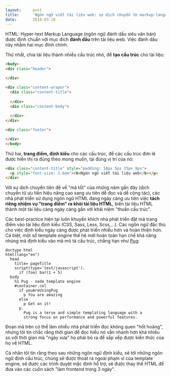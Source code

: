 ```yaml
---
layout:     post
title:      'Ngôn ngữ viết tài liệu web: sự dịch chuyển từ markup-languages sang structuring-languages'
date:       2018-03-18
---
```


HTML: Hyper-text Markup Language (ngôn ngữ đánh dấu siêu văn bản) được định chuẩn với mục
đích **đánh dấu** trên tài liệu web. Việc đánh dấu này nhằm hai mục đính chính.

Thứ nhất, chia tài liệu thành nhiều cấu trúc nhỏ, để **tạo cấu trúc** cho tài liệu:

```html
<body>
<div class="header">

</div>

<div class="content-wraper">
  <div class="content-title">
    
  </div>
  <div class="content-body">
    
  </div>
</div>

<div class="footer">

</div>
</body>
```

Thứ hai, **trang điểm, định kiểu** cho các cấu trúc, để các cấu trúc đơn lẻ được hiển thị ra đúng 
theo mong muốn, tại đúng vị trí của nó:

```html
<div class="content-title" style="padding: 10px 5px 15px 8px">
  <p style="font-size: 1.6em"><b>Ngôn ngữ viết tài liệu web</b></p>
</div>
```

Với sự dịch chuyển tiên đề về "mã tốt" của những năm gần đây (dịch chuyển từ ưu tiên hiệu
năng cao sang ưu tiên dễ đọc và dễ cộng tác), các nhà phát triển sử dụng ngôn ngữ HTML 
đang ngày càng ưu tiên việc **tách riêng nhiệm vụ "trang điểm" ra khỏi tài liệu HTML**, 
biến tài liệu HTML thành một tài liệu càng ngày càng gần với khái niệm "thuần cấu trúc".

Các best-practice hiện tại luôn khuyến khích nhà phát triển đặt mã trang điểm vào tài liệu
định kiểu (CSS, Sass, Less, Scss,...). Các ngôn ngữ đặc thù cho việc định kiểu ngày càng
được phát triển nhiều hơn và hoàn thiện hơn. Cá biệt, một số template engine thế hệ mới
hoàn toàn hạn chế khả năng nhúng mã định kiểu vào mã mô tả cấu trúc, chẳng hạn như
[Pug][pug]:

```
doctype html
html(lang="en")
  head
    title= pageTitle
    script(type='text/javascript').
      if (foo) bar(1 + 5)
  body
    h1 Pug - node template engine
    #container.col
      if youAreUsingPug
        p You are amazing
      else
        p Get on it!
      p.
        Pug is a terse and simple templating language with a
        strong focus on performance and powerful features.
```

Đoạn mã trên có thể làm nhiều nhà phát triển đọc không quen "hốt hoảng", nhưng tôi tin 
chắc rằng thời gian để đọc hiểu nó vẫn nhanh hơn khá nhiều so với thời gian mà "ngày xưa"
họ phải bỏ ra để sắp xếp được kiến thức của họ về HTML.

Cá nhân tôi tin rằng theo sau những ngôn ngữ định kiểu, sẽ tới những ngôn ngữ định cấu trúc,
chúng sẽ được thoát ra ngoài phạm vi của template engine, sẽ được các trình duyệt mặc định
hỗ trợ, sẽ được thay thế HTML để đưa vào các cuốn sách "làm frontend trong 3 ngày".

[pug]: https://github.com/pugjs/pug